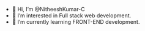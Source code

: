 - 👋 Hi, I’m @NitheeshKumar-C
- 👀 I’m interested in Full stack web development.
- 🌱 I’m currently learning FRONT-END development.

<!---
NitheeshKumar-C/NitheeshKumar-C is a ✨ special ✨ repository because its `README.md` (this file) appears on your GitHub profile.
You can click the Preview link to take a look at your changes.
--->
